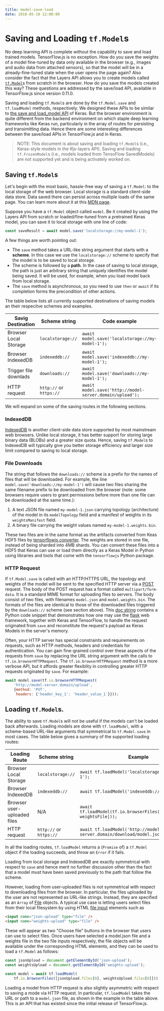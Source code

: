 ```yaml
---
title: model-save-load
date: 2018-05-10 12:00:00
---
```


# Saving and Loading `tf.Model`s

No deep learning API is complete without the capability to save and load
trained models. TensorFlow.js is no exception.
How do you save the weights of a model fine-tuned by data
only available in the browser (e.g., images and audio data from attached
sensors),
so that the model will be in a already-fine-tuned state when the user opens the
page again? Also consider the fact that the Layers API allows you to create
models called
[`tf.Model`](https://js.tensorflow.org/api/latest/#class:Model)s from scratch
in the browser. How do you save the models created this way? These questions
are addressed by the save/load API, available in TensorFlow.js since version
0.11.0.

Saving and loading `tf.Model`s are done by the `tf.Model.save` and
`tf.loadModel` methods, respectively. We designed these APIs to be similar to
[the save and load_model API](https://keras.io/getting-started/faq/#how-can-i-save-a-keras-model)
of Keras. But the browser environment is quite different from the backend environment
on which staple deep learning frameworks like Keras run, particularly in the
array of routes for persisting and transimitting data. Hence there are
some interesting differences between the save/load APIs in TensorFlow.js and in Keras.

> NOTE: This document is about saving and loading `tf.Model`s (i.e., Keras-style
> models in the tfjs-layers API). Saving and loading `tf.FrozenModel`s (i.e.,
> models loaded from TensoFlow SavedModels) are not supported yet and is being
> activately worked on.

## Saving `tf.Model`s

Let's begin with the most basic, hassle-free way of saving a `tf.Model`: to
the local storage of the web browser. Local storage is a standard
client-side data store. Data saved there can persist across multiple
loads of the same page. You can learn more about it at this
[MDN page](https://developer.mozilla.org/en-US/docs/Web/API/Window/localStorage).

Suppose you have a `tf.Model` object called `model`. Be it created by using the
Layers API from scratch or loaded/fine-tuned from a pretrained Keras model,
you can save it to local storage with one line of code:

```js
const saveResult = await model.save('localstorage://my-model-1');
```

A few things are worth pointing out:
- The `save` method takes a URL-like string argument that starts with a **scheme**. In this
  case we use the `localstorage://` scheme to specify that the model is to be
  saved to local storage.
- The scheme is followed by a **path**. In the case of saving to local storage,
  the path is just an arbitrary string that
  uniquely identifies the model being saved. It will be used, for example,
  when you load model back from local storage.
- The `save` method is asynchronous, so you need to use `then` or `await` if
  its completion forms the precondition of other actions.

The table below lists all currently supported destinations of saving models an
their respecitve schemes and examples.

| Savig Destination          | Scheme string     | Code example                                     |
| -------------------------- | ----------------- | ------------------------------------------------ |
| Browser Local Storage      | `localstorage://` | `await model.save('localstorage://my-model-1');` |
| Browser IndexedDB          | `indexeddb://`    | `await model.save('indexeddb://my-model-1');`    |
| Trigger file downlads      | `downloads://`    | `await model.save('downloads://my-model-1');`    |
| HTTP request               | `http://` or `https://` | `await model.save('http://model-server.domain/upload');` |

We will expand on some of the saving routes in the following sections.

### IndexedDB

[IndexedDB](https://developer.mozilla.org/en-US/docs/Web/API/IndexedDB_API)
is another client-side data store supported by most mainstream web browsers.
Unlike local storage, it has better support for storing large binary data
(BLOBs) and a greater size quota. Hence, saving `tf.Model`s to IndexedDB will
typically give you better storage efficiency and larger size limit compared to
saving to local storage.

### File Downloads

The string that follows the `downloads://` scheme is a
prefix for the names of files that will be downloaded. For example, the line
`model.save('downloads://my-model-1')` will cause two files sharing the same
filename prefix to be downloaded from the browser (note: some browsers
require users to grant permissions before more than one file can be downloaded
at the same time.):

  1. A text JSON file named `my-model-1.json` carrying topology (architecture)
     of the model in its `modelTopology` field and a manifest of weights in its
     `weightsManifest` field.
  2. A binary file carrying the weight values named `my-model-1.weights.bin`.

These two files are in the same format as the artifacts converted from Keas
HDF5 files by [tensorflowjs converter](https://pypi.org/project/tensorflowjs/).
The weights are stored in one file, instead of being sharded into 4MB shards.
You can convert these files into a HDF5 that Keras can use or load them directly
as a Keras Model in Python using libraries and tools that come with the
`tensorflowjs` Python package.

### HTTP Request

If `tf.Model.save` is called with an HTTP/HTTPS URL, the topology and weights of the
model will be sent to the specified HTTP server via a
[POST](https://en.wikipedia.org/wiki/POST_(HTTP)) request. The body of the POST
request has a format called
`multipart/form-data`. It is a standard MIME format for uploading files
to servers. The body consist of two files, with filenames
`model.json` and `model.weights.bin`. The formats of the files are identical
to those of the downloaded files triggered by the `downloads://` scheme (see
section above). This
[doc string](https://js.tensorflow.org/api/latest/#tf.io.browserHTTPRequest)
contains a Python code snippet that demonstrates how one may use
the [flask](http://flask.pocoo.org/) web framework, together with Keras and TensorFlow,
to handle the request originated from `save` and reconstitute the request's
payload as Keras Models in the server's memory.

Often, your HTTP server has special constraints and requirements on requests,
such as HTTP methods, headers and credentials for authentication. You can gain
fine-grained control over
these aspects of the requests from `save` by replacing the URL string argument
with the calls to `tf.io.browserHTTPRequest`. The `tf.io.browserHTTPRequest`
method is a more verbose API, but it affords greater flexiblity in controlling
greater HTTP requests originated by `save`. For example:

```js
await model.save(tf.io.browserHTTPRequest(
    'http://model-server.domain/upload',
    {method: 'PUT',
     headers: {'header_key_1': 'header_value_1'}}));
```

## Loading `tf.Model`s.

The ability to save `tf.Model`s will not be useful if the models can't be
loaded back afterwards. Loading models are done with `tf.loadModel`, with a
scheme-based URL-like arguments that symmetrical to `tf.Model.save` in most
cases. The table below gives a summary of the supported loading routes:

| Loading Route               | Scheme string     | Example                                            |
| --------------------------- | ----------------- | -------------------------------------------------- |
| Browser Local Storage       | `localstorage://` | `await tf.loadModel('localstorage://my-model-1');` |
| Browser IndexedDB           | `indexeddb://`    | `await tf.loadModel('indexeddb://my-model-1');`    |
| Browser user-uploaded files | N/A               | `await tf.loadModel(tf.io.browserFiles([modelJSONFile, weightsFile]));`    |
| HTTP request                | `http://` or `https://` | `await tf.loadModel('http://model-server.domain/download/model.json');` |

In all the loading routes, `tf.loadModel` returns a (`Promise` of) a `tf.Model`
object if the loading succeeds, and throw an `Error` if it fails.

Loading from local storage and IndexedDB are exactly
symmetrical with respect to `save` and hence merit no further discussion other
than the fact that a model must have been saved previously to the path that
follow the scheme.

However, loading from user-uploaded files is not symmetrical with
respect to downloading files from the browser.
In particular, the files uploaded by the user are not represented as URL-like
strings. Instead, they are specified as an `Array` of
[File](https://developer.mozilla.org/en-US/docs/Web/API/File) objects. A typical
use case is letting users select files from their local filesystem by using
HTML
[file input](https://developer.mozilla.org/en-US/docs/Web/HTML/Element/input/file)
elements such as

```html
<input name="json-upload" type="file" />
<input name="weights-upload" type="file" />
```

These will appear as two "Choose file" buttons in the browser that users can
use to select files. Once users have selected a model.json file and a weights
file in the two file inputs respectively, the file objects will be available
under the corresponding HTML elements, and they can be used to load a `tf.Model`
as follows:

```js
const jsonUpload = document.getElementById('json-upload');
const weightsUpload = document.getElementById('weights-upload');

const model = await tf.loadModel(
    tf.io.browserFiles([jsonUpload.files[0], weightsUpload.files[0]]));
```

Loading a model from HTTP request is also slightly asymmetric with respect to
saving a mode via HTTP request. In particular, `tf.loadModel` takes the URL or
path to a `model.json` file, as shown in the example in the table above. This is
an API that has existed since the initial release of TensorFlow.js.
